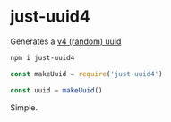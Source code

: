 # just-uuid4

Generates a [v4 (random) uuid](https://en.wikipedia.org/wiki/Universally_unique_identifier#Version_4_(random))

```sh
npm i just-uuid4
```

```js
const makeUuid = require('just-uuid4')

const uuid = makeUuid()
```

Simple.
